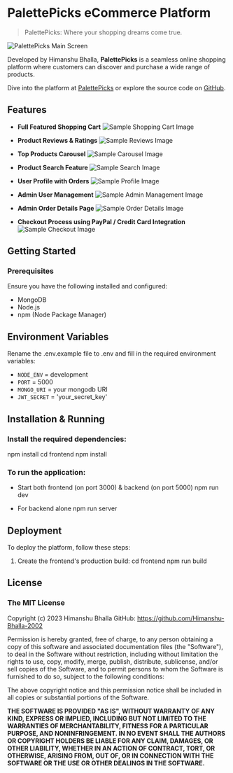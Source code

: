 # PalettePicks eCommerce Platform

> PalettePicks: Where your shopping dreams come true.

![PalettePicks Main Screen](./frontend/public/images/palettepicks_main_screen.png)

Developed by Himanshu Bhalla, **PalettePicks** is a seamless online shopping platform where customers can discover and purchase a wide range of products.

Dive into the platform at [PalettePicks](https://palettepicks.dev) or explore the source code on [GitHub](https://github.com/Himanshu-Bhalla-2002).

## Features

- **Full Featured Shopping Cart**
  ![Sample Shopping Cart Image](./frontend/public/images/sample_image1.png)
  
- **Product Reviews & Ratings**
  ![Sample Reviews Image](./frontend/public/images/sample_image2.png)

- **Top Products Carousel**
  ![Sample Carousel Image](./frontend/public/images/sample_image3.png)

- **Product Search Feature**
  ![Sample Search Image](./frontend/public/images/sample_image4.png)
  
- **User Profile with Orders**
  ![Sample Profile Image](./frontend/public/images/sample_image5.png)

- **Admin User Management**
  ![Sample Admin Management Image](./frontend/public/images/sample_image6.png)
  
- **Admin Order Details Page**
  ![Sample Order Details Image](./frontend/public/images/sample_image7.png)

- **Checkout Process using PayPal / Credit Card Integration**
  ![Sample Checkout Image](./frontend/public/images/sample_image8.png)

## Getting Started

### Prerequisites

Ensure you have the following installed and configured:

- MongoDB
- Node.js
- npm (Node Package Manager)

## Environment Variables

Rename the .env.example file to .env and fill in the required environment variables:

- `NODE_ENV` = development
- `PORT` = 5000
- `MONGO_URI` = your mongodb URI
- `JWT_SECRET` = 'your_secret_key'

## Installation & Running

### Install the required dependencies:

npm install
cd frontend
npm install


### To run the application:

- Start both frontend (on port 3000) & backend (on port 5000) npm run dev

- For backend alone npm run server


## Deployment

To deploy the platform, follow these steps:

1. Create the frontend's production build:
cd frontend
npm run build


## License

### The MIT License

Copyright (c) 2023 Himanshu Bhalla
GitHub: https://github.com/Himanshu-Bhalla-2002

Permission is hereby granted, free of charge, to any person obtaining a copy of this software and associated documentation files (the "Software"), to deal in the Software without restriction, including without limitation the rights to use, copy, modify, merge, publish, distribute, sublicense, and/or sell copies of the Software, and to permit persons to whom the Software is furnished to do so, subject to the following conditions:

The above copyright notice and this permission notice shall be included in all copies or substantial portions of the  Software.

**THE SOFTWARE IS PROVIDED "AS IS", WITHOUT WARRANTY OF ANY KIND, EXPRESS OR IMPLIED, INCLUDING BUT NOT LIMITED TO THE WARRANTIES OF MERCHANTABILITY, FITNESS FOR A PARTICULAR PURPOSE, AND NONINFRINGEMENT. IN NO EVENT SHALL THE AUTHORS OR COPYRIGHT HOLDERS BE LIABLE FOR ANY CLAIM, DAMAGES, OR OTHER LIABILITY, WHETHER IN AN ACTION OF CONTRACT, TORT, OR OTHERWISE, ARISING FROM, OUT OF, OR IN CONNECTION WITH THE SOFTWARE OR THE USE OR OTHER DEALINGS IN THE SOFTWARE.**


